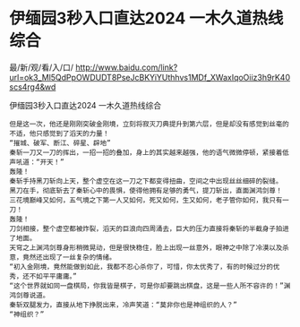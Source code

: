 # 伊缅园3秒入口直达2024 一木久道热线综合

最/新/观/看/入/口/ http://www.baidu.com/link?url=ok3_Ml5QdPpOWDUDT8PseJcBKYiYUthhvs1MDf_XWaxIqoOiiz3h9rK40scs4rg4&wd

伊缅园3秒入口直达2024 一木久道热线综合

    但是这一次，他还是刚刚突破金刚境，立刻将寂灭刀典提升到第六层，但是却没有感觉到丝毫的不适，他只感觉到了滔天的力量！
    “摧城、破军、断江、碎星、辟地”
    秦斩一刀又一刀的挥出，一招一招的叠加，身上的其实越来越强，他的语气微微停顿，紧接着低声吼道：“开天！”
    轰隆！
    秦斩手持黑刀斩向上天，整个虚空在这一刀之下都变得扭曲，空间之中出现丝丝细碎的裂缝。
    黑刀在手，彻底斩去了秦斩心中的畏惧，使得他拥有足够的勇气，提刀斩出，直面渊鸿剑尊！
    三花境巅峰又如何，五气境之下第一人又如何，死又如何，生又如何，老子管你如何，我只有一刀！
    轰隆！
    刀剑相接，整个虚空都被炸裂，滔天的巨浪向四周涌去，巨大的压力直接将秦斩的半截身子拍进了地面。
    天穹之上渊鸿剑尊身形稍微晃动，但是很快稳住，脸上出现一丝意外，眼神之中除了冷漠以及杀意，竟然还出现了一丝复杂的情绪。
    “初入金刚境，竟然能做到如此，我都不忍心杀你了，可惜，你太优秀了，有的时候过分的优秀，还不如平平庸庸。”
    “这个世界就如同一盘棋局，你我皆是棋子，可是你却要跳出棋盘，这是一些人所不容许的！”渊鸿剑尊说道。
    秦斩双腿发力，直接从地下挣脱出来，冷声笑道：“莫非你也是神组织的人？”
    “神组织？”
